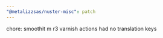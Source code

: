 ```yaml
---
"@metalizzsas/nuster-misc": patch
---
```


chore: smoothit m r3 varnish actions had no translation keys

